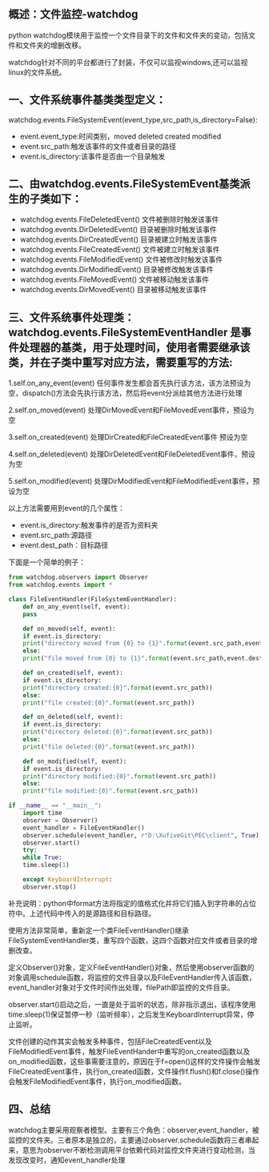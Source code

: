 ## 概述：文件监控-watchdog

python watchdog模块用于监控一个文件目录下的文件和文件夹的变动，包括文件和文件夹的增删改移。

watchdog针对不同的平台都进行了封装，不仅可以监视windows,还可以监视linux的文件系统。

## 一、文件系统事件基类类型定义：

watchdog.events.FileSystemEvent(event_type,src_path,is_directory=False):

* event.event_type:时间类别，moved deleted created modified
* event.src_path:触发该事件的文件或者目录的路径
* event.is_directory:该事件是否由一个目录触发

## 二、由watchdog.events.FileSystemEvent基类派生的子类如下：

* watchdog.events.FileDeletedEvent() 文件被删除时触发该事件
* watchdog.events.DirDeletedEvent() 目录被删除时触发该事件
* watchdog.events.DirCreatedEvent() 目录被建立时触发该事件
* watchdog.events.FileCreatedEvent() 文件被建立时触发该事件
* watchdog.events.FileModifiedEvent() 文件被修改时触发该事件
* watchdog.events.DirModifiedEvent() 目录被修改触发该事件
* watchdog.events.FileMovedEvent() 文件被移动触发该事件
* watchdog.events.DirMovedEvent() 目录被移动触发该事件

## 三、文件系统事件处理类：watchdog.events.FileSystemEventHandler 是事件处理器的基类，用于处理时间，使用者需要继承该类，并在子类中重写对应方法，需要重写的方法:

1.self.on_any_event(event)
任何事件发生都会首先执行该方法，该方法预设为空，dispatch()方法会先执行该方法，然后将event分派给其他方法进行处理

2.self.on_moved(event)
处理DirMovedEvent和FileMovedEvent事件，预设为空

3.self.on_created(event)
处理DirCreated和FileCreatedEvent事件 预设为空

4.self.on_deleted(event)
处理DirDeletedEvent和FileDeletedEvent事件，预设为空

5.self.on_modified(event)
处理DirModifiedEvent和FileModifiedEvent事件，预设为空

以上方法需要用到event的几个属性：
* event.is_directory:触发事件的是否为资料夹
* event.src_path:源路径
* event.dest_path：目标路径

下面是一个简单的例子：

```python
from watchdog.observers import Observer
from watchdog.events import *

class FileEventHandler(FileSystemEventHandler):
    def on_any_event(self, event):
    pass

    def on_moved(self, event):
    if event.is_directory:
    print("directory moved from {0} to {1}".format(event.src_path,event.dest_path))
    else:
    print("file moved from {0} to {1}".format(event.src_path,event.dest_path))

    def on_created(self, event):
    if event.is_directory:
    print("directory created:{0}".format(event.src_path))
    else:
    print("file created:{0}".format(event.src_path))

    def on_deleted(self, event):
    if event.is_directory:
    print("directory deleted:{0}".format(event.src_path))
    else:
    print("file deleted:{0}".format(event.src_path))

    def on_modified(self, event):
    if event.is_directory:
    print("directory modified:{0}".format(event.src_path))
    else:
    print("file modified:{0}".format(event.src_path))

if __name__ == "__main__":
    import time
    observer = Observer()
    event_handler = FileEventHandler()
    observer.schedule(event_handler, r"D:\XufiveGit\PEC\client", True)
    observer.start()
    try:
    while True:
    time.sleep(1)

    except KeyboardInterrupt:
    observer.stop()
```
补充说明：python中format方法将指定的值格式化并将它们插入到字符串的占位符中。上述代码中传入的是源路径和目标路径。

使用方法非常简单，重新定一个类FileEventHandler()继承FileSystemEventHandler类，重写四个函数，这四个函数对应文件或者目录的增删改查。

定义Observer()对象，定义FileEventHandler()对象，然后使用observer函数的对象调用schedule函数，将监控的文件目录以及FileEventHandler传入该函数，event_handler对象对于文件时间作出处理，filePath即监控的文件目录。

observer.start()启动之后，一直是处于监听的状态，除非指示退出，该程序使用time.sleep(1)保证暂停一秒（监听频率），之后发生KeyboardInterrupt异常，停止监听。

文件创建的动作其实会触发多种事件，包括FileCreatedEvent以及FileModifiedEvent事件，触发FileEventHander中重写的on_created函数以及on_modified函数，这些事需要注意的，原因在于f=open()这样的文件操作会触发FileCreatedEvent事件，执行on_created函数，文件操作f.flush()和f.close()操作会触发FileModifiedEvent事件，执行on_modified函数。

## 四、总结
watchdog主要采用观察者模型。主要有三个角色：observer,event_handler，被监控的文件夹。三者原本是独立的，主要通过observer.schedule函数将三者串起来，意思为observer不断检测调用平台依赖代码对监控文件夹进行变动检测，当发现改变时，通知event_handler处理